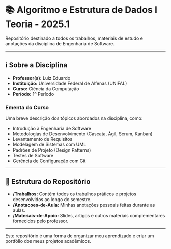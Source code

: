 # 📚 Algoritmo e Estrutura de Dados I Teoria - 2025.1

Repositório destinado a todos os trabalhos, materiais de estudo e anotações da disciplina de Engenharia de Software.

---

## ℹ️ Sobre a Disciplina

- **Professor(a):** Luiz Eduardo
- **Instituição:** Universidade Federal de Alfenas (UNIFAL)
- **Curso:** Ciência da Computação
- **Período:** 1º Período

### Ementa do Curso

Uma breve descrição dos tópicos abordados na disciplina, como:
- Introdução à Engenharia de Software
- Metodologias de Desenvolvimento (Cascata, Ágil, Scrum, Kanban)
- Levantamento de Requisitos
- Modelagem de Sistemas com UML
- Padrões de Projeto (Design Patterns)
- Testes de Software
- Gerência de Configuração com Git

---

## 📂 Estrutura do Repositório

- **/Trabalhos:** Contém todos os trabalhos práticos e projetos desenvolvidos ao longo do semestre.
- **/Anotacoes-de-Aula:** Minhas anotações pessoais feitas durante as aulas.
- **/Materiais-de-Apoio:** Slides, artigos e outros materiais complementares fornecidos pelo professor.

---

Este repositório é uma forma de organizar meu aprendizado e criar um portfólio dos meus projetos acadêmicos.
